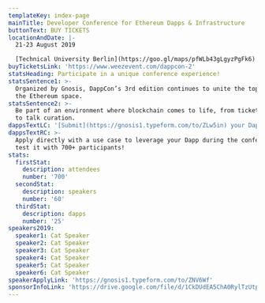 ```yaml
---
templateKey: index-page
mainTitle: Developer Conference for Ethereum Dapps & Infrastructure
buttonText: BUY TICKETS
locationAndDate: |-
  21-23 August 2019 

  [Technical University Berlin](https://goo.gl/maps/pfWLb43gLgyzPgFk6)
buyTicketsLink: 'https://www.weezevent.com/dappcon-2'
statsHeading: Participate in a unique conference experience!
statsSentence1: >-
  Organized by Gnosis, DappCon’s 3rd edition continues to unite the top minds of
  the Ethereum space.
statsSentence2: >-
  Be part of an environment where blockchain comes to life, from ticket selling
  to talk curation.
dappsTextLC: '[Submit](https://gnosis1.typeform.com/to/ZLw5in) your Dapp to be part of DappCon'
dappsTextRC: >-
  Apply directly with a use case to leverage your Dapp during the conference and
  test it with 700+ participants!
stats:
  firstStat:
    description: attendees
    number: '700'
  secondStat:
    description: speakers
    number: '60'
  thirdStat:
    description: dapps
    number: '25'
speakers2019:
  speaker1: Cat Speaker
  speaker2: Cat Speaker
  speaker3: Cat Speaker
  speaker4: Cat Speaker
  speaker5: Cat Speaker
  speaker6: Cat Speaker
speakerApplyLink: 'https://gnosis1.typeform.com/to/ZNV6Wf'
sponsorInfoLink: 'https://drive.google.com/file/d/1CkDUdEA5ChA0RylTzUtplVQQiJiUfTnn/view '
---
```


